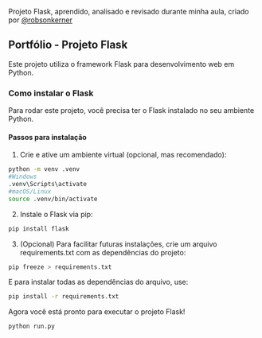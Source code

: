 Projeto Flask, aprendido, analisado e revisado durante minha aula, criado por [@robsonkerner](https://github.com/robsonkerner)

## Portfólio - Projeto Flask
Este projeto utiliza o framework Flask para desenvolvimento web em Python.

### Como instalar o Flask
Para rodar este projeto, você precisa ter o Flask instalado no seu ambiente Python.

#### Passos para instalação
1. Crie e ative um ambiente virtual (opcional, mas recomendado):
```bash
python -m venv .venv
#Windows
.venv\Scripts\activate
#macOS/Linux
source .venv/bin/activate
```
2. Instale o Flask via pip:
```bash
pip install flask
```
3. (Opcional) Para facilitar futuras instalações, crie um arquivo requirements.txt com as dependências do projeto:
```bash
pip freeze > requirements.txt
```
E para instalar todas as dependências do arquivo, use:
```bash
pip install -r requirements.txt
```
Agora você está pronto para executar o projeto Flask!
```bash
python run.py
```
